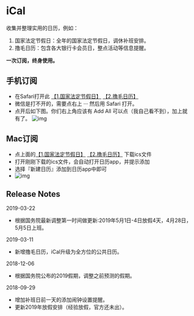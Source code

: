 # iCal
收集并整理实用的日历，例如：
1. 国家法定节假日：全年的国家法定节假日，调休补班安排。
2. 撸毛日历：包含各大银行卡会员日，整点活动等信息提醒。

**一次订阅，终身使用。**

## 手机订阅
- 在Safari打开此 [【1.国家法定节假日】](https://p29-calendars.icloud.com/published/2/EU3uSlvFKk14FXKorvjvca_OB5AYPXND2mAhSUn3cLf2l9BfibxNgLFfkaR3IgyLbjnS9Mz9BxYODw-KQtz1w8eerO1pEnnmmasw3mdUNIM)   [【2.撸毛日历】](https://p29-calendars.icloud.com/published/2/AAAAAAAAAAAAAAAAAAAAAIvEM3YTRaTQ2UC9zqj0jrXG3rJbZHqZu5MgEmreSwpx59vkQgKkcPsiwco4D2sU-2ihNiucpe4u-vJsyoodq1o)
- 微信是打不开的，需要点右上 ··· 然后用 Safari 打开。
- 点开后如下图。你们右上角应该有 Add All 可以点（我自己看不到），加上就有了。
![img](https://github.com/nameryan/iCal/blob/master/ios_ical.PNG)

## Mac订阅
- 点上面的[【1.国家法定节假日】](https://p29-calendars.icloud.com/published/2/EU3uSlvFKk14FXKorvjvca_OB5AYPXND2mAhSUn3cLf2l9BfibxNgLFfkaR3IgyLbjnS9Mz9BxYODw-KQtz1w8eerO1pEnnmmasw3mdUNIM) [【2.撸毛日历】](https://p29-calendars.icloud.com/published/2/AAAAAAAAAAAAAAAAAAAAAIvEM3YTRaTQ2UC9zqj0jrXG3rJbZHqZu5MgEmreSwpx59vkQgKkcPsiwco4D2sU-2ihNiucpe4u-vJsyoodq1o) 下载ics文件
- 打开刚刚下载的ics文件，会自动打开日历app，并提示添加
- 选择『新建日历』添加到日历app中即可
- ![img](https://github.com/nameryan/iCal/blob/master/mac_ical.png?raw=true)


## Release Notes
2019-03-22
- 根据国务院最新调整第一时间做更新:2019年5月1日-4日放假4天，4月28日，5月5日上班。

2019-03-11
- 新增撸毛日历，iCal升级为全方位的公共日历。

2018-12-06
- 根据国务院公布的2019假期，调整之前预测的假期。

2018-09-29
- 增加补班日前一天的添加闹钟设置提醒。
- 更新2019年放假安排（经验放假，官方还未出）。
